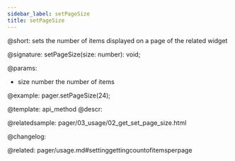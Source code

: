 ```yaml
---
sidebar_label: setPageSize
title: setPageSize
---          
```


@short: sets the number of items displayed on a page of the related widget

@signature: setPageSize(size: number): void;

@params:
- size	number  the number of items

@example:
pager.setPageSize(24);


@template: api_method
@descr:

@relatedsample:
pager/03_usage/02_get_set_page_size.html

@changelog:

@related: pager/usage.md#settinggettingcountofitemsperpage
